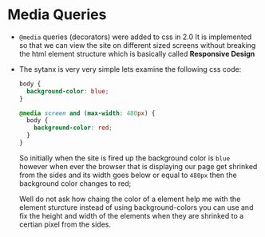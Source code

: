 # Media Queries

- `@media` queries (decorators) were added to css in 2.0 It is implemented so that we can view the site on different sized screens without breaking the html element structure which is basically called **Responsive Design**

- The sytanx is very very simple lets examine the following css code:
  ```css
  body {
    background-color: blue;
  }
  
  @media screen and (max-width: 480px) {
    body {
      background-color: red;
    }
  }
  ```
  So initially when the site is fired up the background color is `blue` however when ever the browser that is displaying our page get shrinked from the sides and its width goes below or equal to `480px` then the background color changes to red;
  
  Well do not ask how chaing the color of a element help me with the element sturcture instead of using background-colors you can use and fix the height and width of the elements when they are shrinked to a certian pixel from the sides.

